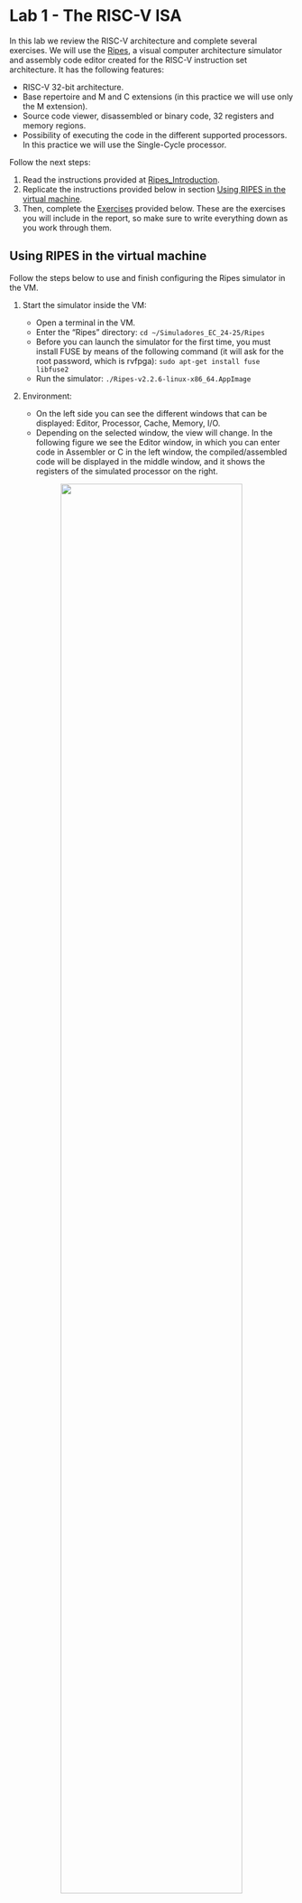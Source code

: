 # Lab 1 - The RISC-V ISA
In this lab we review the RISC-V architecture and complete several exercises. We will use the [Ripes](https://github.com/mortbopet/Ripes), a visual computer architecture simulator and assembly code editor created for the RISC-V instruction set architecture. It has the following features:

- RISC-V 32-bit architecture.
- Base repertoire and M and C extensions (in this practice we will use only the M extension).
- Source code viewer, disassembled or binary code, 32 registers and memory regions.
- Possibility of executing the code in the different supported processors. In this practice we will use the Single-Cycle processor.

Follow the next steps:
1. Read the instructions provided at [Ripes_Introduction](https://github.com/mortbopet/Ripes/blob/master/docs/introduction.md).
2. Replicate the instructions provided below in section [Using RIPES in the virtual machine](https://github.com/artecs-group/RVfpga-sim-addons/tree/main/Computer_Organization_25-26/Lab1#using-ripes-in-the-virtual-machine).
3. Then, complete the [Exercises](https://github.com/artecs-group/RVfpga-sim-addons/tree/main/Computer_Organization_25-26/Lab1#exercise-1) provided below. These are the exercises you will include in the report, so make sure to write everything down as you work through them.


## Using RIPES in the virtual machine
Follow the steps below to use and finish configuring the Ripes simulator in the VM.

1. Start the simulator inside the VM:
    - Open a terminal in the VM.
    - Enter the “Ripes” directory: ```cd ~/Simuladores_EC_24-25/Ripes```
    - Before you can launch the simulator for the first time, you must install FUSE by means of the following command (it will ask for the root password, which is rvfpga): ```sudo apt-get install fuse libfuse2```
    - Run the simulator: ```./Ripes-v2.2.6-linux-x86_64.AppImage```

2. Environment:
    - On the left side you can see the different windows that can be displayed: Editor, Processor, Cache, Memory, I/O.
    - Depending on the selected window, the view will change. In the following figure we see the Editor window, in which you can enter code in Assembler or C in the left window, the compiled/assembled code will be displayed in the middle window, and it shows the registers of the simulated processor on the right.

<p align="center">
  <img src="../../Computer_Organization/Lab1/Images/EditorFigure.png" width=80% height=80%>
</p>

3. Before simulating the program, select the Single Cycle processor, enable the M extension and disable the C extension:

<p align="center">
  <img src="../../Computer_Organization/Lab1/Images/SingleCycle.png" width=80% height=80%>
</p>

4. The following RISC-V assembly program subtracts 1 to each element of vector ```v```.

```
  .global main
  
  .equ n ,10
  
  .data
  v: .word 12 ,1 , -2 ,15 , -8 ,4 , -31 ,8 ,8 ,25
  
  .text
  main:
    li s1 , n
    mv s2 , zero # s2 es i
    for:
      beq s2,s1,fin
      la t1 , v 		# t1= @base de v
      slli t3 ,s2 ,2 	# i*4
      add t2 ,t1 ,t3 	# t2= @efectiva de v[i]
      lw s3 ,0( t2)
      addi s3 ,s3 ,-1
      sw s3 ,0( t2)
      addi s2 ,s2 ,1 	# i=i+1
      j for
    fin:
    j fin
```

To simulate the program, type or copy it into the window on the left. For example, in the following figure you can see the previous program (which we also use in Exercise 1 below). On the right you can see the disassembled version.

<p align="center">
  <img src="../../Computer_Organization/Lab1/Images/Ex1.png" width=80% height=80%>
</p>

5. The top menu allows us to control the simulation. By hovering the mouse over each button we are informed about its functionality.

<p align="center">
  <img src="../../Computer_Organization/Lab1/Images/Menu.png" width=40% height=40%>
</p>

6. We can execute the code step by step:
    - The “minor” and “major” arrows in the top menu allow us to go forward or backward instruction by instruction.
    - The current instruction is shown highlighted in red.

<p align="center">
  <img src="../../Computer_Organization/Lab1/Images/Execution.png" width=40% height=40%>
</p>

7. Disassembled/binary code window and registers window:
    - The registers will be updated as we progress through the program.
    - When a register is updated, it will be highlighted in yellow.
    - The middle window shows the disassembled code. Note that, unlike the source, it only includes instructions (not pseudo-instructions).

<p align="center">
  <img src="../../Computer_Organization/Lab1/Images/Registers.png" width=90% height=90%>
</p>

8. The Memory window allows us to visualize the different memory sections. The figure shows the .text section, which includes the text of the code. At the bottom you must select, from the “Go to section” menu, the .text section. You can check that the hexadecimal code corresponds to the program instructions in the Editor.

<p align="center">
  <img src="../../Computer_Organization/Lab1/Images/Memory.png" width=90% height=90%>
</p>

9. At the bottom, in the “Go to section” menu, we can switch to the .data section. You can check that the data correspond to the vector components in the Editor.

<p align="center">
  <img src="../../Computer_Organization/Lab1/Images/DataSection.png" width=90% height=90%>
</p>

10. Set up the simulator to compile and run C programs. Follow these steps (the full instructions are available at this [link](https://github.com/mortbopet/Ripes/blob/master/docs/c_programming.md)):

  - Download the RISC-V toolchain:
      - The Ripes simulator webpage recommends to download the pre-built toolchain from [here](https://github.com/sifive/freedom-tools/releases/tag/v2020.04.0-Toolchain.Only). Download file *riscv64-unknown-elf-gcc-8.3.0-2020.04.1-x86_64-linux-ubuntu14.tar.gz*.
      - Once downloaded, copy that file to ```/home/rvfpga/Simuladores_EC_24-25/Ripes/```
      - Unzip the file ```riscv64-unknown-elf-gcc-8.3.0-2020.04.1-x86_64-linux-ubuntu14.tar.gz``` by right-clicking on the file and selecting "Extract Here."

<p align="center">
  <img src="../../Computer_Organization/Lab1/Images/ExtractHere.png" width=90% height=90%>
</p>


  - Set the compiler path in Ripes:
      - In the top menu of Ripes, open "Edit-Settings":

      <p align="center">
        <img src="../../Computer_Organization/Lab1/Images/EditSettings.png" width=40% height=40%>
      </p>


      - In the window that opens, go to the "Compiler" tab.

      <p align="center">
        <img src="../../Computer_Organization/Lab1/Images/PathCompiler.png" width=90% height=90%>
      </p>


      - In the "Browse" section, select the C compiler (the file named ```riscv64-unknown-elf-gcc```), which is located in the following path (you can copy and paste the path in the "Compiler path"):

      ```
      /home/rvfpga/Simuladores_EC_24-25/Ripes/riscv64-unknown-elf-gcc-8.3.0-2020.04.1-x86_64-linux-ubuntu14/bin/riscv64-unknown-elf-gcc
      ```

      <p align="center">
        <img src="../../Computer_Organization/Lab1/Images/PathCompiler2.png" width=90% height=90%>
      </p>

      <p align="center">
        <img src="../../Computer_Organization/Lab1/Images/PathCompiler3.png" width=90% height=90%>
      </p>


  - Set the appropriate arguments:
      - Compiler arguments: ```-O1```
      - Linker arguments: ```-static-libgcc -lm```

      <p align="center">
        <img src="../../Computer_Organization/Lab1/Images/Linker.png" width=90% height=90%>
      </p>


11. To simulate a C program, write or copy it into the left window, marking "Input Type" as C language. For example, try the next C program (which we use later in an exercise):

```
int main(void)
{
   int i,result,num=7;

   if (num > 1){
      result = num;
      for (i=num-1;i>1;i--)
      result = result*i;
   }
   else
      result=1;

   printf("Factorial = %d",result);

   while(1);
}
```

12. Next, compile the program by clicking on the hammer icon. If the program is correct, the disassembled version will appear in the central window:

<p align="center">
  <img src="../../Computer_Organization/Lab1/Images/Martillo.png" width=90% height=90%>
</p>

13. Run the program by clicking the "Fast Execution" button. The result of the factorial calculation will appear in the console:

<p align="center">
  <img src="../../Computer_Organization/Lab1/Images/Execution.png" width=70% height=70%>
</p>


## Exercise 1
Given the following RISC-V assembly code:

```
  .global main
  
  .equ n ,10
  
  .data
  v: .word 12 ,1 , -2 ,15 , -8 ,4 , -31 ,8 ,8 ,25
  
  .text
  main:
    li s1 , n
    mv s2 , zero # s2 es i
    for:
      beq s2,s1,fin
      la t1 , v 		# t1= @base de v
      slli t3 ,s2 ,2 	# i*4
      add t2 ,t1 ,t3 	# t2= @efectiva de v[i]
      lw s3 ,0( t2)
      addi s3 ,s3 ,-1
      sw s3 ,0( t2)
      addi s2 ,s2 ,1 	# i=i+1
      j for
    fin:
    j fin
```

Run the code in Ripes (you can simply copy the previous code in the editor) and answer the following questions.
1. Briefly explain what the code does.
2. Provide examples of the different addressing modes we explained in theory based on the instructions in the program (use examples of instructions, not pseudo-instructions).
3. What instruction does the pseudo-instruction ```li s1, n``` translate to?
4. What instruction does the pseudo-instruction ```mv s2, zero``` translate to?
5. To which machine instruction in hexadecimal does the pseudo-instruction ```mv s2, zero``` translate? Considering the format of RISC-V instructions, explain which fields the machine instruction contains.
6. Identify in the memory viewer, one by one, the instructions that make up the for loop. Are they properly aligned?
7. Analyze in the memory viewer how the vector changes after each iteration.
8. Modify the code so that it subtracts 1 from the components whose stored value is odd and adds 1 to the components whose stored value is even.


## Exercise 2
Given the following RISC-V assembly code:

```
.global main

.equ n ,5

.data
res: .word 0

.text
main:
  li a1 , n
  la s3 , res
  call factorial
  sw a0 ,0( s3 )
  fin:
  j fin

factorial:
  # prologo
  addi sp , sp , -8
  sw s1 ,0( sp )
  sw s2 ,4( sp )
  # cuerpo
  li s1 ,1
  mv s2 , a1
  li s3 ,1
  for:
    ble s2 , s3 , fin_for
    mul s1 , s1 , s3
    addi s2 , s2 , -1
    j for
  fin_for:
  mv a0 , s1
  # epilogo
  lw s1 ,0( sp )
  lw s2 ,4( sp )
  addi sp , sp ,8
  jr ra

```

Run the code in Ripes and answer the following questions.
1. The code contains three errors. Identify and correct them until the program works correctly.
2. Find examples of each of the formats used in RISCV (R, I, S, B, U, J) and explain these formats in detail based on the examples shown.
3. What values does the stack contain, and what is the value of sp during the execution of the subroutine? Justify your answer.
4. Suppose the processor did not include the M extension (you can research this extension online). Perform the multiplication in the factorial function by calling a new subroutine that calculates the multiplication through successive additions (within a loop, add the multiplicand as many times as indicated by the multiplier).


## Exercise 3
This C program compares two integer vectors, U and V, to determine which one is farther from the origin. Instead of using built-in operators, it implements multiplication and integer square root manually. The program computes the Euclidean distance of each vector (rounded up to an integer) and stores the result of the comparison (1 if U is farther, 0 otherwise) in the global variable mayor_u.

```c
# define N 5
int U [N ] = {5 , 2, -3 , 7 , 6};
int V [N ] = {6 , -1 , 1 , 0 , 3};
char mayor_u ;


void guardar ( char valor , char * ubicacion) {
   * ubicacion = valor ;
}


int mul (int a , int b) {
   int res = 0 , sign = 0;
   if (a < 0) {
     sign = 1;
     a = -a ;
   }
   while (a --) res += b;
   if ( sign )
     return - res ;
   else
     return res ;
}


int i_sqrt (int a) {
   int root = 0;
   while ( mul ( root , root ) < a ) {
     root ++;
   }
   return root ;
}


int eucl_dist (int w [] , int size ) {
   int acc = 0;
   for ( int i = 0; i < size ; i ++) {
     acc += mul (w[ i] , w[ i ]) ;
   }
   return i_sqrt ( acc );
}


void main () {
   int d_u = eucl_dist (U , N );
   int d_v = eucl_dist (V , N );
   char mayor = d_u > d_v ;
   guardar ( mayor , & mayor_u ) ;
}
```

Configure the simulator and compile the program as follows:
* Select the Single-Cycle processor and disable the M and C extensions (```Select processor``` button: ![image](https://github.com/user-attachments/assets/0c4ee25b-d4b2-4996-91e4-3bc2072c1e29)).

  ![image](https://github.com/user-attachments/assets/211e7a70-c2bf-41f4-9dfd-d37127ad14a7)

* Select a ```-O1``` optimization level (```Edit - Settings - Compiler```).

  ![image](https://github.com/user-attachments/assets/05302054-3b8b-47fb-8af5-a8be4a61e9eb)

* Compile the program by clicking on the hammer button.

    <img src="https://github.com/user-attachments/assets/99be0c63-a7c0-4e1c-a462-2eb99af5a1b7" width="400" />


Run the code in Ripes and answer the following questions.
1. Confirm that the final result is correct.
2. This is the ```main``` function obtained after compiling the program.
    * Explain the two invocations of the ```eucl_dist``` function from the point of view of the RISC-V Calling Convention (analyze both the input and output parameters).
    * Indentify clearly the prologue/epilogue and explain them.

        ```asm
        00010264 <main>:
            10264:        ff010113        addi x2 x2 -16
            10268:        00112623        sw x1 12 x2
            1026c:        00812423        sw x8 8 x2
            10270:        00912223        sw x9 4 x2
            10274:        00011537        lui x10 0x11
            10278:        70850493        addi x9 x10 1800
            1027c:        00500593        addi x11 x0 5
            10280:        70850513        addi x10 x10 1800
            10284:        f79ff0ef        jal x1 -136 <eucl_dist>
            10288:        00050413        addi x8 x10 0
            1028c:        00500593        addi x11 x0 5
            10290:        01448513        addi x10 x9 20
            10294:        f69ff0ef        jal x1 -152 <eucl_dist>
            10298:        00852533        slt x10 x10 x8
            1029c:        c6a18c23        sb x10 -904 x3
            102a0:        00c12083        lw x1 12 x2
            102a4:        00812403        lw x8 8 x2
            102a8:        00412483        lw x9 4 x2
            102ac:        01010113        addi x2 x2 16
            102b0:        00008067        jalr x0 x1 0
        ```

3. This is the ```i_sqrt``` function obtained after compiling the program.
    * Indentify clearly the prologue/epilogue and explain them.
    * Explain each instruction in the body of this function and what it is used for.

        ```asm
        000101b4 <i_sqrt>:
            101b4:        ff010113        addi x2 x2 -16
            101b8:        00112623        sw x1 12 x2
            101bc:        00812423        sw x8 8 x2
            101c0:        00912223        sw x9 4 x2
            101c4:        00050493        addi x9 x10 0
            101c8:        00000413        addi x8 x0 0
            101cc:        00040593        addi x11 x8 0
            101d0:        00040513        addi x10 x8 0
            101d4:        f79ff0ef        jal x1 -136 <mul>
            101d8:        00955663        bge x10 x9 12
            101dc:        00140413        addi x8 x8 1
            101e0:        fedff06f        jal x0 -20
            101e4:        00040513        addi x10 x8 0
            101e8:        00c12083        lw x1 12 x2
            101ec:        00812403        lw x8 8 x2
            101f0:        00412483        lw x9 4 x2
            101f4:        01010113        addi x2 x2 16
            101f8:        00008067        jalr x0 x1 0
        ```



